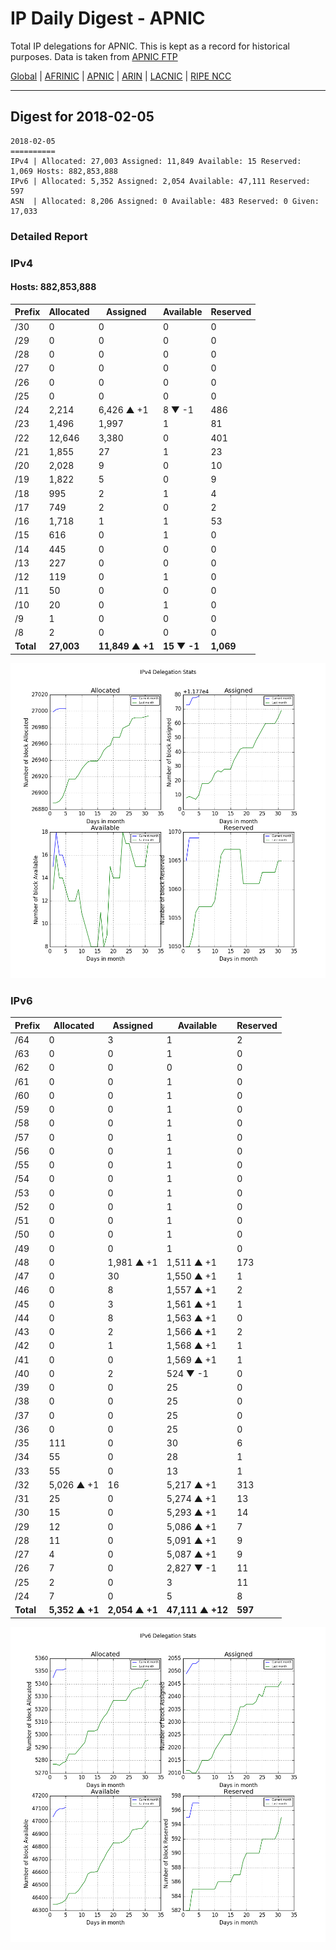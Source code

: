 # IP Daily Digest - APNIC

Total IP delegations for APNIC. This is kept as a record for historical purposes. Data is taken from [APNIC FTP](https://ftp.apnic.net/)

[Global](https://github.com/csmets/IP-Daily-Digest) | [AFRINIC](https://github.com/csmets/IP-Daily-Digest/tree/master/archives/AFRINIC) | [APNIC](https://github.com/csmets/IP-Daily-Digest/tree/master/archives/APNIC) | [ARIN](https://github.com/csmets/IP-Daily-Digest/tree/master/archives/ARIN) | [LACNIC](https://github.com/csmets/IP-Daily-Digest/tree/master/archives/LACNIC) | [RIPE NCC](https://github.com/csmets/IP-Daily-Digest/tree/master/archives/RIPE_NCC)

---

## Digest for 2018-02-05
```
2018-02-05
==========
IPv4 | Allocated: 27,003 Assigned: 11,849 Available: 15 Reserved: 1,069 Hosts: 882,853,888
IPv6 | Allocated: 5,352 Assigned: 2,054 Available: 47,111 Reserved: 597
ASN  | Allocated: 8,206 Assigned: 0 Available: 483 Reserved: 0 Given: 17,033
```

### Detailed Report

### IPv4

#### Hosts: **882,853,888**

| Prefix | Allocated | Assigned | Available | Reserved |
| ----- | ----- | ----- | ----- | ----- |
| /30 | 0 | 0 | 0 | 0 |
| /29 | 0 | 0 | 0 | 0 |
| /28 | 0 | 0 | 0 | 0 |
| /27 | 0 | 0 | 0 | 0 |
| /26 | 0 | 0 | 0 | 0 |
| /25 | 0 | 0 | 0 | 0 |
| /24 | 2,214 | 6,426 ▲ +1 | 8 ▼ -1 | 486 |
| /23 | 1,496 | 1,997 | 1 | 81 |
| /22 | 12,646 | 3,380 | 0 | 401 |
| /21 | 1,855 | 27 | 1 | 23 |
| /20 | 2,028 | 9 | 0 | 10 |
| /19 | 1,822 | 5 | 0 | 9 |
| /18 | 995 | 2 | 1 | 4 |
| /17 | 749 | 2 | 0 | 2 |
| /16 | 1,718 | 1 | 1 | 53 |
| /15 | 616 | 0 | 1 | 0 |
| /14 | 445 | 0 | 0 | 0 |
| /13 | 227 | 0 | 0 | 0 |
| /12 | 119 | 0 | 1 | 0 |
| /11 | 50 | 0 | 0 | 0 |
| /10 | 20 | 0 | 1 | 0 |
| /9 | 1 | 0 | 0 | 0 |
| /8 | 2 | 0 | 0 | 0 |
| **Total** | **27,003** | **11,849 ▲ +1** | **15 ▼ -1** | **1,069** |

![ipv4-stats](ipv4-figure.png)

### IPv6

| Prefix | Allocated | Assigned | Available | Reserved |
| ----- | ----- | ----- | ----- | ----- |
| /64 | 0 | 3 | 1 | 2 |
| /63 | 0 | 0 | 1 | 0 |
| /62 | 0 | 0 | 0 | 0 |
| /61 | 0 | 0 | 1 | 0 |
| /60 | 0 | 0 | 1 | 0 |
| /59 | 0 | 0 | 1 | 0 |
| /58 | 0 | 0 | 1 | 0 |
| /57 | 0 | 0 | 1 | 0 |
| /56 | 0 | 0 | 1 | 0 |
| /55 | 0 | 0 | 1 | 0 |
| /54 | 0 | 0 | 1 | 0 |
| /53 | 0 | 0 | 1 | 0 |
| /52 | 0 | 0 | 1 | 0 |
| /51 | 0 | 0 | 1 | 0 |
| /50 | 0 | 0 | 1 | 0 |
| /49 | 0 | 0 | 1 | 0 |
| /48 | 0 | 1,981 ▲ +1 | 1,511 ▲ +1 | 173 |
| /47 | 0 | 30 | 1,550 ▲ +1 | 1 |
| /46 | 0 | 8 | 1,557 ▲ +1 | 2 |
| /45 | 0 | 3 | 1,561 ▲ +1 | 1 |
| /44 | 0 | 8 | 1,563 ▲ +1 | 0 |
| /43 | 0 | 2 | 1,566 ▲ +1 | 2 |
| /42 | 0 | 1 | 1,568 ▲ +1 | 1 |
| /41 | 0 | 0 | 1,569 ▲ +1 | 1 |
| /40 | 0 | 2 | 524 ▼ -1 | 0 |
| /39 | 0 | 0 | 25 | 0 |
| /38 | 0 | 0 | 25 | 0 |
| /37 | 0 | 0 | 25 | 0 |
| /36 | 0 | 0 | 25 | 0 |
| /35 | 111 | 0 | 30 | 6 |
| /34 | 55 | 0 | 28 | 1 |
| /33 | 55 | 0 | 13 | 1 |
| /32 | 5,026 ▲ +1 | 16 | 5,217 ▲ +1 | 313 |
| /31 | 25 | 0 | 5,274 ▲ +1 | 13 |
| /30 | 15 | 0 | 5,293 ▲ +1 | 14 |
| /29 | 12 | 0 | 5,086 ▲ +1 | 7 |
| /28 | 11 | 0 | 5,091 ▲ +1 | 9 |
| /27 | 4 | 0 | 5,087 ▲ +1 | 9 |
| /26 | 7 | 0 | 2,827 ▼ -1 | 11 |
| /25 | 2 | 0 | 3 | 11 |
| /24 | 7 | 0 | 5 | 8 |
| **Total** | **5,352 ▲ +1** | **2,054 ▲ +1** | **47,111 ▲ +12** | **597** |

![ipv6-stats](ipv6-figure.png)